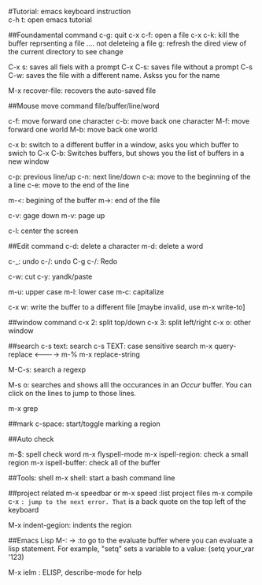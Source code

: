 #Tutorial: emacs keyboard instruction  
c-h t: open emacs tutorial

##Foundamental command
c-g: quit
c-x c-f: open a file
c-x c-k: kill the buffer reprsenting a file .... not deleteing a file
g: refresh the dired view of the current directory to see change

C-x s: saves all fiels with a prompt
C-x C-s: saves file without a prompt
C-s C-w: saves the file with a different name. Askss you for the name

M-x recover-file: recovers the auto-saved file

##Mouse move command file/buffer/line/word

c-f: move forward one character
c-b: move back one character
M-f: move forward one world
M-b: move back one world

c-x b: switch to a different buffer in a window, asks you which buffer to swich to
C-x C-b: Switches buffers, but shows you the list of buffers in a new window

c-p: previous line/up
c-n: next line/down
c-a: move to the beginning of the a line
c-e: move to the end of the line

m-<: begining of the buffer
m->: end of the file

c-v: gage down
m-v: page up

c-l: center the screen

##Edit command
c-d: delete a character
m-d: delete a word

c-_: undo
c-/: undo
C-g c-/: Redo

c-w: cut
c-y: yandk/paste

m-u: upper case
m-l: lower case
m-c: capitalize

c-x w: write the buffer to a different file [maybe invalid, use m-x write-to]

##window command
c-x 2: split top/down
c-x 3: split left/right
c-x o: other window

##search
c-s text: search
c-s TEXT: case sensitive search
m-x query-replace <----> m-%
m-x replace-string

M-C-s: search a regexp

M-s o: searches and shows alll the occurances in an *Occur* buffer. You can click on the lines to jump to those lines.

m-x grep <enter>

##mark
c-space: start/toggle marking a region

##Auto check

m-$: spell check word
m-x flyspell-mode
m-x ispell-region: check a small region
m-x ispell-buffer: check all of the buffer

##Tools: shell
m-x shell: start a bash command line


##project related
m-x speedbar <enter> or m-x speed <tab> <enter> :list project files
m-x compile
c-x ` : jump to the next error. That ` is a back quote on the top left of the keyboard

M-x indent-gegion: indents the region

##Emacs Lisp
M-: -> :to go to the evaluate buffer where you can evaluate a lisp statement.
For example, "setq" sets a variable to a value: (setq your_var '123)

M-x ielm : ELISP, describe-mode for help

